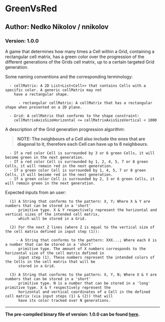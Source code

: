 # GreenVsRed
## Author: Nedko Nikolov / nnikolov ##
### Version: 1.0.0 ###

A game that determines how many times a Cell within a Grid, containing a rectangular cell matrix, has a green color over the progression of the different generations of the Grids cell matrix, up to a certain targeted Grid generation.

Some naming conventions and the corresponding terminology:

      - cellMatrix: A 2D List<List<Cell>> that contains Cells with a specific color. A generic cellMatrix may not
        have a rectangular shape.
      
          - rectangular cellMatrix: A cellMatrix that has a rectangular shape when presented on a 2D plane.

      - Grid: A cellMatrix that conforms to the shape constraint:
        cellMatrixAxisSizeHorizontal <= cellMatrixAxisSizeVertical < 1000

A description of the Grid generation progression algorithm:

>**NOTE: The neighbours of a Cell also include the ones that are diagonal to it, therefore each Cell can have up to 8 neighbours.**

      - If a red color Cell is surrounded by 3 or 6 green Cells, it will become green in the next generation.
      - If a red color Cell is surrounded by 1, 2, 4, 5, 7 or 8 green Cells, it will remain red in the next generation.
      - If a green color Cell is surrounded by 1, 4, 5, 7 or 8 green Cells, it will become red in the next generation.
      - If a green color Cell is surrounded by 2, 3 or 6 green Cells, it will remain green in the next generation.

Expected inputs from an user:

      (1) A String that conforms to the pattern: X, Y; Where X & Y are numbers that can be stored in a 'short'
          primitive type. X & Y respectively represent the horizontal and vertical sizes of the intended cell matrix,
          which will be stored in a Grid.

      (2) For the next Z lines (where Z is equal to the vertical size of the cell matrix defined in input step (1)):

         - A String that conforms to the pattern: XXX...; Where each X is a number that can be stored in a 'short'
          primitive type. The amount of X numbers corresponds to the horizontal size of the cell matrix defined in
          input step (1). These numbers represent the intended colors of the Cells in the cell matrix that will be
          stored in a Grid.

      (3) A String that conforms to the pattern: X, Y, N; Where X & Y are numbers that can be stored in a 'short'
          primitive type. N is a number that can be stored in a 'long' primitive type. X & Y respectively represent the
          horizontal and vertical coordinates of a Cell in the defined cell matrix (via input steps (1) & (2)) that will
          have its color tracked over N generations.
          
---
**The pre-compiled binary file of version: 1.0.0 can be found [here](https://github.com/n-nikol98/GreenVsRed/releases).**
